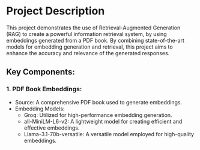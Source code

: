 # Project Description
This project demonstrates the use of Retrieval-Augmented Generation (RAG) to create a powerful information retrieval system, by using embeddings generated from a PDF book. By combining state-of-the-art models for embedding generation and retrieval, this project aims to enhance the accuracy and relevance of the generated responses.

## Key Components:
### 1. PDF Book Embeddings:
  - Source: A comprehensive PDF book used to generate embeddings.
  - Embedding Models:
    - Groq: Utilized for high-performance embedding generation.
    - all-MiniLM-L6-v2: A lightweight model for creating efficient and effective embeddings.
    - Llama-3.1-70b-versatile: A versatile model employed for high-quality embeddings.
